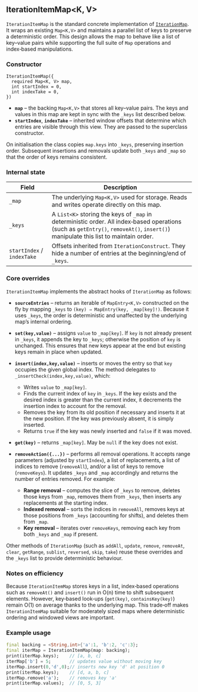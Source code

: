 ## IterationItemMap<K, V>

`IterationItemMap` is the standard concrete implementation of [`IterationMap`](IterationMap.md).  It wraps an existing `Map<K,V>` and maintains a parallel list of keys to preserve a deterministic order.  This design allows the map to behave like a list of key–value pairs while supporting the full suite of `Map` operations and index‑based manipulations.

### Constructor

```
IterationItemMap({
  required Map<K, V> map,
  int startIndex = 0,
  int indexTake = 0,
})
```

* **`map`** – the backing `Map<K,V>` that stores all key–value pairs.  The keys and values in this map are kept in sync with the `_keys` list described below.
* **`startIndex`**, **`indexTake`** – inherited window offsets that determine which entries are visible through this view.  They are passed to the superclass constructor.

On initialisation the class copies `map.keys` into `_keys`, preserving insertion order.  Subsequent insertions and removals update both `_keys` and `_map` so that the order of keys remains consistent.

### Internal state

| Field | Description |
|------|-------------|
| `_map` | The underlying `Map<K,V>` used for storage.  Reads and writes operate directly on this map. |
| `_keys` | A `List<K>` storing the keys of `_map` in deterministic order.  All index‑based operations (such as `getEntry()`, `removeAt()`, `insert()`) manipulate this list to maintain order. |
| `startIndex` / `indexTake` | Offsets inherited from `IterationConstruct`.  They hide a number of entries at the beginning/end of `_keys`. |

### Core overrides

`IterationItemMap` implements the abstract hooks of `IterationMap` as follows:

* **`sourceEntries`** – returns an iterable of `MapEntry<K,V>` constructed on the fly by mapping `_keys` to `(key) ⇒ MapEntry(key, _map[key]!)`.  Because it uses `_keys`, the order is deterministic and unaffected by the underlying map’s internal ordering.
* **`set(key,value)`** – assigns `value` to `_map[key]`.  If `key` is not already present in `_keys`, it appends the key to `_keys`; otherwise the position of `key` is unchanged.  This ensures that new keys appear at the end but existing keys remain in place when updated.
* **`insert(index,key,value)`** – inserts or moves the entry so that `key` occupies the given global index.  The method delegates to `_insertCheck(index,key,value)`, which:
  * Writes `value` to `_map[key]`.
  * Finds the current index of `key` in `_keys`.  If the key exists and the desired index is greater than the current index, it decrements the insertion index to account for the removal.
  * Removes the key from its old position if necessary and inserts it at the new position.  If the key was previously absent, it is simply inserted.
  * Returns `true` if the key was newly inserted and `false` if it was moved.

* **`get(key)`** – returns `_map[key]`.  May be `null` if the key does not exist.
* **`removeAction({...})`** – performs all removal operations.  It accepts range parameters (adjusted by `startIndex`), a list of replacements, a list of indices to remove (`removeAll`), and/or a list of keys to remove (`removeKeys`).  It updates `_keys` and `_map` accordingly and returns the number of entries removed.  For example:
  * **Range removal** – computes the slice of `_keys` to remove, deletes those keys from `_map`, removes them from `_keys`, then inserts any replacements at the starting index.
  * **Indexed removal** – sorts the indices in `removeAll`, removes keys at those positions from `_keys` (accounting for shifts), and deletes them from `_map`.
  * **Key removal** – iterates over `removeKeys`, removing each key from both `_keys` and `_map` if present.

Other methods of `IterationMap` (such as `addAll`, `update`, `remove`, `removeAt`, `clear`, `getRange`, `sublist`, `reversed`, `skip`, `take`) reuse these overrides and the `_keys` list to provide deterministic behaviour.

### Notes on efficiency

Because `IterationItemMap` stores keys in a list, index‑based operations such as `removeAt()` and `insert()` run in O(n) time to shift subsequent elements.  However, key‑based look‑ups (`get(key)`, `containsKey(key)`) remain O(1) on average thanks to the underlying map.  This trade‑off makes `IterationItemMap` suitable for moderately sized maps where deterministic ordering and windowed views are important.

### Example usage

```dart
final backing = <String,int>{'a':1, 'b':2, 'c':3};
final iterMap = IterationItemMap(map: backing);
print(iterMap.keys);    // [a, b, c]
iterMap['b'] = 5;       // updates value without moving key
iterMap.insert(0,'d',0);// inserts new key 'd' at position 0
print(iterMap.keys);    // [d, a, b, c]
iterMap.remove('a');    // removes key 'a'
print(iterMap.values);  // [0, 5, 3]
```
